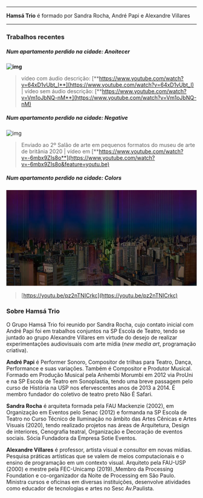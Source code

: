 
---

**Hamsá Trio** é formado por Sandra Rocha, André Papi e Alexandre Villares 

---

### Trabalhos recentes

##### Num apartamento perdido na cidade: Anoitecer

**![img](https://lh4.googleusercontent.com/GvVGsaUa0ivvUB6UcFBFJCKLSewW9COODQ8lgMtbojiq2JBjSo-V3ppl1dRbJUIBDJcEr3vccc88Wfmidkvl1PzHIPVqgfYcnUpbPzbSzzoW8jvsDIh3bC4uuggV26E2hCsNNW-k)**

> vídeo com áudio descrição: [**https://www.youtube.com/watch?v=64xD1vUbt_I**](https://www.youtube.com/watch?v=64xD1vUbt_I) | vídeo sem áudio descrição: [**https://www.youtube.com/watch?v=Vm1oJbNQ-nM**](https://www.youtube.com/watch?v=Vm1oJbNQ-nM)

##### Num apartamento perdido na cidade: Negative

![img](https://lh4.googleusercontent.com/C1PtWubf2I7tjsDUjV4anAwN23CTeFblC_Upt6IejhdKWFDinBhaAumQjNNeYaemHyJdwe2Lua7kOau0_GrQ9aL8B-YAnGQX0Lp1urqvkVrRinCuXXNjZd8cN8yPrUxcrocyWT-e)

> Enviado ao 2º Salão de arte em pequenos formatos do museu de arte de britânia 2020 | vídeo em [**https://www.youtube.com/watch?v=-6mbx9ZIs8o**](https://www.youtube.com/watch?v=-6mbx9ZIs8o&feature=youtu.be)

##### Num apartamento perdido na cidade: Colors

![](assets/colors.png)

> [https://youtu.be/pz2nTNICrkc](https://youtu.be/pz2nTNICrkc)

### Sobre Hamsá Trio

O Grupo Hamsá Trio foi reunido por Sandra Rocha, cujo contato inicial com André Papi foi em trabalhos conjuntos na SP Escola de Teatro, tendo se juntado ao grupo Alexandre Villares em virtude do desejo de realizar experimentações audiovisuais com arte mídia (*new media art*, programação criativa).

**André Papi** é Performer Sonoro, Compositor de trilhas para Teatro, Dança, Performance e suas variações. Também é Compositor e Produtor Musical. Formado em Produção Musical pela Anhembi Morumbi em 2012 via ProUni e na SP Escola de Teatro em Sonoplastia, tendo uma breve passagem pelo curso de História na USP nos efervescentes anos de 2013 a 2014. É membro fundador do coletivo de teatro preto Não É Safari.

**Sandra Rocha** é arquiteta formada pela FAU Mackenzie (2002), em Organização em Eventos pelo Senac (2012) e formanda na SP Escola de Teatro no Curso Técnico de Iluminação no âmbito das Artes Cênicas e Artes Visuais (2020), tendo realizado projetos nas áreas de Arquitetura, Design de interiores, Cenografia teatral, Organização e Decoração de eventos sociais. Sócia Fundadora da Empresa Sotie Eventos.

**Alexandre Villares** é professor, artista visual e consultor em novas mídias. Pesquisa práticas artísticas que se valem de meios computacionais e o ensino de programação em um contexto visual. Arquiteto pela FAU-USP (2000) e mestre pela FEC-Unicamp (2019).[ ](https://processingfoundation.org/members)Membro da Processing Foundation e co-organizador da Noite de Processing em São Paulo. Ministra cursos e oficinas em diversas instituições, desenvolve atividades como educador de tecnologias e artes no Sesc Av.Paulista.
